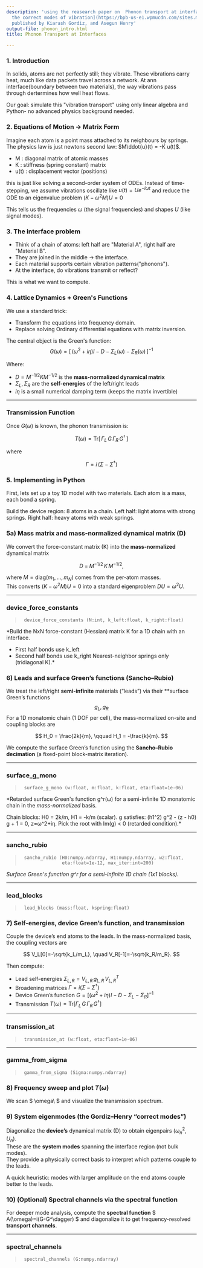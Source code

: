 ```yaml
---
description: 'using the reasearch paper on  Phonon transport at interfaces: [Determining
  the correct modes of vibration](https://bpb-us-e1.wpmucdn.com/sites.mit.edu/dist/6/1786/files/2019/10/2015-Phonon-Transport-at-Interfaces-Determining-the-Correct-Modes-of-Vibration.pdf)
  published by Kiarash Gordiz, and Asegun Henry'
output-file: phonon_intro.html
title: Phonon Transport at Interfaces

---
```



<!-- WARNING: THIS FILE WAS AUTOGENERATED! DO NOT EDIT! -->

### 1. Introduction
In solids, atoms are not perfectly still; they vibrate. These vibrations carry heat, much like data packets travel across a network. At ann interface(boundary between two materials), the way vibrations pass through dertermines how well heat flows. 

Our goal: simulate this "vibration transport" using only linear algebra and Python- no advanced physics background needed.

### 2. Equations of Motion -> Matrix Form
Imagine each atom is a point mass attached to its neighbours by springs.
The physics law is just newtons second law:
$M\ddot{u}(t) = -K u(t)$.
* M : diagonal matrix of atomic masses
* K : stiffness (spring constant) matrix
* u(t) : displacement vector (positions)

this is just like solving a second-order system of ODEs. 
Instead of time-stepping, we assume vibrations oscillate like  $u(t) = U e^{-i \omega t}$
and reduce the ODE to an eigenvalue problem  $\big( K - \omega^2 M \big) U = 0$

This tells us the frequencies $\omega$ (the signal frequencies) and shapes $U$ (like signal modes).

### 3. The interface problem 
* Think of a chain of atoms: left half are "Material A", right half are "Material B".
* They are joined in the middle -> the interface.
* Each material supports certain vibration patterns("phonons").
* At the interface, do vibrations transmit or reflect?

This is what we want to compute.

### 4. Lattice Dynamics + Green's Functions

We use a standard trick: 
* Transform the equations into frequency domain.
* Replace solving Ordinary differential equations with matrix inversion.

The central object is the Green's function:
$$
G(\omega) = \Big[ \, (\omega^2 + i\eta) I - D - \Sigma_L(\omega) - \Sigma_R(\omega) \, \Big]^{-1}
$$

Where:  

- $D = M^{-1/2} K M^{-1/2}$ is the **mass-normalized dynamical matrix**  
- $\Sigma_L, \Sigma_R$ are the **self-energies** of the left/right leads  
- $i\eta$ is a small numerical damping term (keeps the matrix invertible)  

---

### Transmission Function

Once $G(\omega)$ is known, the phonon transmission is:

$$
T(\omega) = \mathrm{Tr} \Big[ \, \Gamma_L \, G \, \Gamma_R \, G^\dagger \, \Big]
$$

where

$$
\Gamma = i \, \big( \Sigma - \Sigma^\dagger \big)
$$

### 5. Implementing in Python
First, lets set up a toy 1D model with two materials. Each atom is a mass, each bond a spring. 

Build the device region: 8 atoms in a chain. Left half: light atoms with strong springs. Right half: heavy atoms with weak springs.

### 5a) Mass matrix and mass-normalized dynamical matrix \(D\)

We convert the force-constant matrix \(K\) into the **mass-normalized** dynamical matrix

$$
D \;=\; M^{-1/2}\, K\, M^{-1/2},
$$

where $M=\mathrm{diag}(m_1,\dots,m_N)$ comes from the per-atom masses.  
This converts $(K-\omega^2 M)U=0$ into a standard eigenproblem $D U=\omega^2 U$.

---

### device_force_constants

>      device_force_constants (N:int, k_left:float, k_right:float)

*Build the NxN force-constant (Hessian) matrix K for a 1D chain with an interface.
- First half bonds use k_left
- Second half bonds use k_right
Nearest-neighbor springs only (tridiagonal K).*


### 6) Leads and surface Green’s functions (Sancho–Rubio)

We treat the left/right **semi-infinite** materials (“leads”) via their **surface Green’s functions$$ g_L, g_R$$
For a 1D monatomic chain (1 DOF per cell), the mass-normalized on-site and coupling blocks are

$$
H_0 = \frac{2k}{m}, \qquad H_1 = -\frac{k}{m}.
$$

We compute the surface Green’s function using the **Sancho–Rubio decimation** (a fixed-point block-matrix iteration).

---

### surface_g_mono

>      surface_g_mono (w:float, m:float, k:float, eta:float=1e-06)

*Retarded surface Green's function g^r(ω) for a semi-infinite 1D monatomic chain
in the *mass-normalized* basis.

Chain blocks: H0 = 2k/m, H1 = -k/m (scalar).
g satisfies: (h1^2) g^2 - (z - h0) g + 1 = 0,  z=ω^2+iη.
Pick the root with Im(g) < 0 (retarded condition).*


---

### sancho_rubio

>      sancho_rubio (H0:numpy.ndarray, H1:numpy.ndarray, w2:float,
>                    eta:float=1e-12, max_iter:int=200)

*Surface Green's function g^r for a semi-infinite 1D chain (1x1 blocks).*


---

### lead_blocks

>      lead_blocks (mass:float, kspring:float)


### 7) Self-energies, device Green’s function, and transmission

Couple the device’s end atoms to the leads. In the mass-normalized basis, the coupling vectors are

$$
V_L[0]=-\sqrt{k_L/m_L}, \quad V_R[-1]=-\sqrt{k_R/m_R}.
$$

Then compute:
- Lead self-energies $\Sigma_{L,R} = V_{L,R}\, g_{L,R}\, V_{L,R}^T$
- Broadening matrices $\Gamma = i(\Sigma - \Sigma^\dagger)$
- Device Green’s function $G = \big[(\omega^2+i\eta)I - D - \Sigma_L - \Sigma_R\big]^{-1}$
- Transmission $T(\omega) = \mathrm{Tr}\big[\Gamma_L\, G\, \Gamma_R\, G^\dagger\big]$

---

### transmission_at

>      transmission_at (w:float, eta:float=1e-06)


---

### gamma_from_sigma

>      gamma_from_sigma (Sigma:numpy.ndarray)


### 8) Frequency sweep and plot $T(\omega)$

We scan $ \omega\ $ and visualize the transmission spectrum.

### 9) System eigenmodes (the Gordiz–Henry “correct modes”)

Diagonalize the **device’s** dynamical matrix \(D\) to obtain eigenpairs
$(\omega_n^2, U_n)$.  
These are the **system modes** spanning the interface region (not bulk modes).  
They provide a physically correct basis to interpret which patterns couple to the leads.

A quick heuristic: modes with larger amplitude on the end atoms couple better to the leads.

### 10) (Optional) Spectral channels via the spectral function

For deeper mode analysis, compute the **spectral function** $ A(\omega)=i(G-G^\dagger) $
and diagonalize it to get frequency-resolved **transport channels**.

---

### spectral_channels

>      spectral_channels (G:numpy.ndarray)



